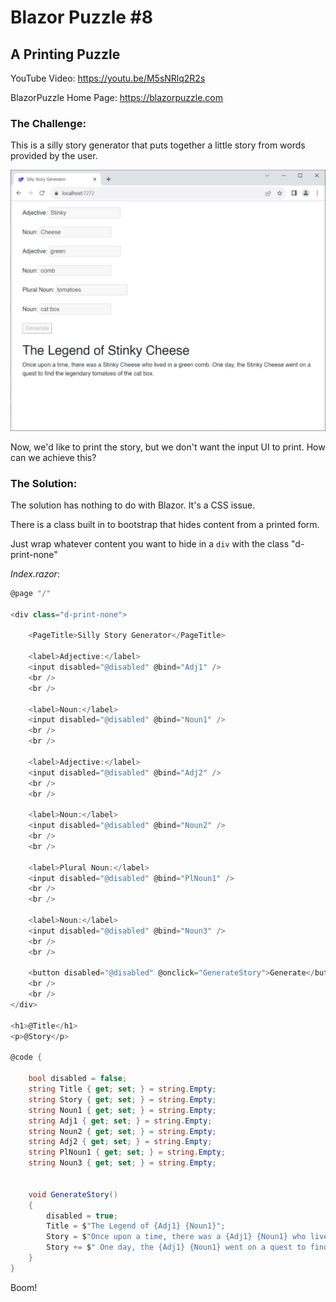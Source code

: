 # Blazor Puzzle #8

## A Printing Puzzle

YouTube Video: https://youtu.be/M5sNRlq2R2s

BlazorPuzzle Home Page: https://blazorpuzzle.com

### The Challenge:

This is a silly story generator that puts together a little story from words provided by the user.

![image-20231008121154886](images/image-20231008121154886.png)

Now, we'd like to print the story, but we don't want the input UI to print. How can we achieve this?

### The Solution:

The solution has nothing to do with Blazor. It's a CSS issue.

There is a class built in to bootstrap that hides content from a printed form.

Just wrap whatever content you want to hide in a `div` with the class "d-print-none"

*Index.razor*:

```c#
@page "/"

<div class="d-print-none">

    <PageTitle>Silly Story Generator</PageTitle>

    <label>Adjective:</label>
    <input disabled="@disabled" @bind="Adj1" />
    <br />
    <br />

    <label>Noun:</label>
    <input disabled="@disabled" @bind="Noun1" />
    <br />
    <br />

    <label>Adjective:</label>
    <input disabled="@disabled" @bind="Adj2" />
    <br />
    <br />

    <label>Noun:</label>
    <input disabled="@disabled" @bind="Noun2" />
    <br />
    <br />

    <label>Plural Noun:</label>
    <input disabled="@disabled" @bind="PlNoun1" />
    <br />
    <br />

    <label>Noun:</label>
    <input disabled="@disabled" @bind="Noun3" />
    <br />
    <br />

    <button disabled="@disabled" @onclick="GenerateStory">Generate</button>
    <br />
    <br />
</div>

<h1>@Title</h1>
<p>@Story</p>

@code {

    bool disabled = false;
    string Title { get; set; } = string.Empty;
    string Story { get; set; } = string.Empty;
    string Noun1 { get; set; } = string.Empty;
    string Adj1 { get; set; } = string.Empty;
    string Noun2 { get; set; } = string.Empty;
    string Adj2 { get; set; } = string.Empty;
    string PlNoun1 { get; set; } = string.Empty;
    string Noun3 { get; set; } = string.Empty;


    void GenerateStory()
    {
        disabled = true;
        Title = $"The Legend of {Adj1} {Noun1}";
        Story = $"Once upon a time, there was a {Adj1} {Noun1} who lived in a {Adj2} {Noun2}.";
        Story += $" One day, the {Adj1} {Noun1} went on a quest to find the legendary {PlNoun1} of the {Noun3}.";
    }
}
```

Boom!
